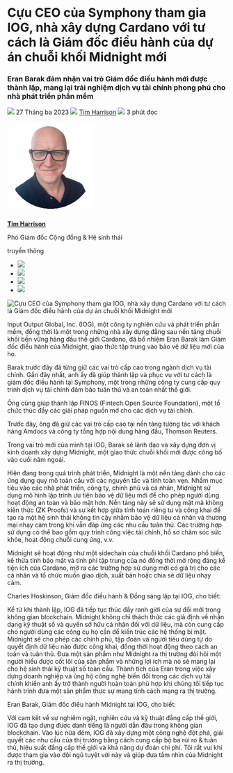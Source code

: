 # Cựu CEO của Symphony tham gia IOG, nhà xây dựng Cardano với tư cách là Giám đốc điều hành của dự án chuỗi khối Midnight mới

### **Eran Barak đảm nhận vai trò Giám đốc điều hành mới được thành lập, mang lại trải nghiệm dịch vụ tài chính phong phú cho nhà phát triển phần mềm**

![](img/2023-03-27-former-symphony-coo-joins-cardano-builder-iog-as-ceo-of-new-midnight-blockchain-project.002.png) 27 Tháng ba 2023 ![](img/2023-03-27-former-symphony-coo-joins-cardano-builder-iog-as-ceo-of-new-midnight-blockchain-project.002.png) [Tim Harrison](/en/blog/authors/tim-harrison/page-1/) ![](img/2023-03-27-former-symphony-coo-joins-cardano-builder-iog-as-ceo-of-new-midnight-blockchain-project.003.png) 3 phút đọc

![Tim Harrison](img/2023-03-27-former-symphony-coo-joins-cardano-builder-iog-as-ceo-of-new-midnight-blockchain-project.004.png)[](/en/blog/authors/tim-harrison/page-1/)

###

[**Tim Harrison**](/en/blog/authors/tim-harrison/page-1/)

Phó Giám đốc Cộng đồng &amp; Hệ sinh thái

truyền thông

- ![](img/2023-03-27-former-symphony-coo-joins-cardano-builder-iog-as-ceo-of-new-midnight-blockchain-project.005.png)[](mailto:tim.harrison@iohk.io "E-mail")
- ![](img/2023-03-27-former-symphony-coo-joins-cardano-builder-iog-as-ceo-of-new-midnight-blockchain-project.006.png)[](https://uk.linkedin.com/in/timbharrison "LinkedIn")
- ![](img/2023-03-27-former-symphony-coo-joins-cardano-builder-iog-as-ceo-of-new-midnight-blockchain-project.007.png)[](https://twitter.com/timbharrison "Twitter")
- ![](img/2023-03-27-former-symphony-coo-joins-cardano-builder-iog-as-ceo-of-new-midnight-blockchain-project.008.png)[](https://github.com/timbharrison "GitHub")

![Cựu CEO của Symphony tham gia IOG, nhà xây dựng Cardano với tư cách là Giám đốc điều hành của dự án chuỗi khối Midnight mới](img/2023-03-27-former-symphony-coo-joins-cardano-builder-iog-as-ceo-of-new-midnight-blockchain-project.009.png)

Input Output Global, Inc. (IOG), một công ty nghiên cứu và phát triển phần mềm, đồng thời là một trong những nhà xây dựng đằng sau nền tảng chuỗi khối bền vững hàng đầu thế giới Cardano, đã bổ nhiệm Eran Barak làm Giám đốc điều hành của Midnight, giao thức tập trung vào bảo vệ dữ liệu mới của họ.

Barak trước đây đã từng giữ các vai trò cấp cao trong ngành dịch vụ tài chính. Gần đây nhất, anh ấy đã giúp thành lập và phục vụ với tư cách là giám đốc điều hành tại Symphony, một trong những công ty cung cấp quy trình dịch vụ tài chính đảm bảo tuân thủ và an toàn nhất thế giới.

Ông cũng giúp thành lập FINOS (Fintech Open Source Foundation), một tổ chức thúc đẩy các giải pháp nguồn mở cho các dịch vụ tài chính.

Trước đây, ông đã giữ các vai trò cấp cao tại nền tảng tương tác với khách hàng Amdocs và công ty tổng hợp nội dung hàng đầu, Thomson Reuters.

Trong vai trò mới của mình tại IOG, Barak sẽ lãnh đạo và xây dựng đơn vị kinh doanh xây dựng Midnight, một giao thức chuỗi khối mới được công bố vào cuối năm ngoái.

Hiện đang trong quá trình phát triển, Midnight là một nền tảng dành cho các ứng dụng quy mô toàn cầu với các nguyên tắc và tính toàn vẹn. Nhắm mục tiêu vào các nhà phát triển, công ty, chính phủ và cá nhân, Midnight sử dụng mô hình lập trình ưu tiên bảo vệ dữ liệu mới để cho phép người dùng hoạt động an toàn và bảo mật hơn. Nền tảng này sẽ sử dụng mật mã không kiến thức (ZK Proofs) và sự kết hợp giữa tính toán riêng tư và công khai để tạo ra một hệ sinh thái không tin cậy nhằm bảo vệ dữ liệu cá nhân và thương mại nhạy cảm trong khi vẫn đáp ứng các nhu cầu tuân thủ. Các trường hợp sử dụng có thể bao gồm quy trình công việc tài chính, hồ sơ chăm sóc sức khỏe, hoạt động chuỗi cung ứng, v.v.

Midnight sẽ hoạt động như một sidechain của chuỗi khối Cardano phổ biến, kế thừa tính bảo mật và tính phi tập trung của nó đồng thời mở rộng đáng kể tiện ích của Cardano, mở ra các trường hợp sử dụng mới có giá trị cho các cá nhân và tổ chức muốn giao dịch, xuất bản hoặc chia sẻ dữ liệu nhạy cảm.

Charles Hoskinson, Giám đốc điều hành &amp; Đồng sáng lập tại IOG, cho biết:

Kể từ khi thành lập, IOG đã tiếp tục thúc đẩy ranh giới của sự đổi mới trong không gian blockchain. Midnight không chỉ thách thức các giả định về nhận dạng kỹ thuật số và quyền sở hữu cá nhân đối với dữ liệu, mà còn cung cấp cho người dùng các công cụ họ cần để kiến trúc các hệ thống bí mật. Midnight sẽ cho phép các chính phủ, tập đoàn và người tiêu dùng tự do quyết định dữ liệu nào được công khai, đồng thời hoạt động theo cách an toàn và tuân thủ. Đưa một sản phẩm như Midnight ra thị trường đòi hỏi một người hiểu được cốt lõi của sản phẩm và những lợi ích mà nó sẽ mang lại cho hệ sinh thái kỹ thuật số toàn cầu. Thành tích của Eran trong việc xây dựng doanh nghiệp và ủng hộ công nghệ biến đổi trong các dịch vụ tài chính khiến anh ấy trở thành người hoàn toàn phù hợp khi chúng tôi tiếp tục hành trình đưa một sản phẩm thực sự mang tính cách mạng ra thị trường.

Eran Barak, Giám đốc điều hành Midnight tại IOG, cho biết:

Với cam kết về sự nghiêm ngặt, nghiên cứu và kỹ thuật đẳng cấp thế giới, IOG đã tạo dựng được danh tiếng là người dẫn đầu trong không gian blockchain. Vào lúc nửa đêm, IOG đã xây dựng một công nghệ đột phá, giải quyết các nhu cầu của thị trường bằng cách cung cấp bộ ba rủi ro &amp; tuân thủ, hiệu suất đẳng cấp thế giới và khả năng dự đoán chi phí. Tôi rất vui khi được tham gia vào đội ngũ tuyệt vời này và giúp đưa tầm nhìn của Midnight ra thị trường.
